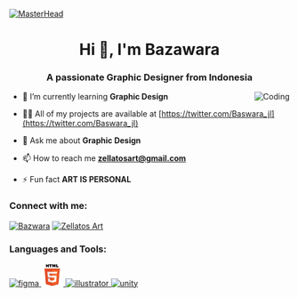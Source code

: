 [![MasterHead](https://user-images.githubusercontent.com/10498744/210012254-234538ff-d198-48aa-8964-37e6fd45d227.gif)](https://rishavchanda.io)
<h1 align="center">Hi 👋, I'm Bazawara</h1>
<h3 align="center">A passionate Graphic Designer from Indonesia</h3>
<img align="right" alt="Coding" widht="400" src="https://images.genius.com/17aeedde625c4bee024e84bc7ce61874.480x270x16.gif">

- 🌱 I’m currently learning **Graphic Design**

- 👨‍💻 All of my projects are available at [https://twitter.com/Baswara_jl](https://twitter.com/Baswara_jl)

- 💬 Ask me about **Graphic Design**

- 📫 How to reach me **zellatosart@gmail.com**

- ⚡ Fun fact **ART IS PERSONAL**

<h3 align="left">Connect with me:</h3>
<p align="left">
<a href="https://twitter.com/Baswara_jl" target="blank"><img align="center" src="https://raw.githubusercontent.com/rahuldkjain/github-profile-readme-generator/master/src/images/icons/Social/linked-in-alt.svg" alt="Bazwara" height="30" width="40" /></a>
<a href="https://instagram.com/ravaliano" target="blank"><img align="center" src="https://raw.githubusercontent.com/rahuldkjain/github-profile-readme-generator/master/src/images/icons/Social/instagram.svg" alt="Zellatos Art" height="30" width="40" /></a>
</p>

<h3 align="left">Languages and Tools:</h3>
<p align="left"> <a href="https://www.figma.com/" target="_blank" rel="noreferrer"> <img src="https://www.vectorlogo.zone/logos/figma/figma-icon.svg" alt="figma" width="40" height="40"/> </a> <a href="https://www.w3.org/html/" target="_blank" rel="noreferrer"> <img src="https://raw.githubusercontent.com/devicons/devicon/master/icons/html5/html5-original-wordmark.svg" alt="html5" width="40" height="40"/> </a> <a href="https://www.adobe.com/in/products/illustrator.html" target="_blank" rel="noreferrer"> <img src="https://www.vectorlogo.zone/logos/adobe_illustrator/adobe_illustrator-icon.svg" alt="illustrator" width="40" height="40"/> </a> <a href="https://unity.com/" target="_blank" rel="noreferrer"> <img src="https://www.vectorlogo.zone/logos/unity3d/unity3d-icon.svg" alt="unity" width="40" height="40"/> </a> </p>
